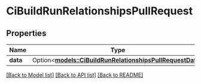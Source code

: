 # CiBuildRunRelationshipsPullRequest

## Properties

Name | Type | Description | Notes
------------ | ------------- | ------------- | -------------
**data** | Option<[**models::CiBuildRunRelationshipsPullRequestData**](CiBuildRun_relationships_pullRequest_data.md)> |  | [optional]

[[Back to Model list]](../README.md#documentation-for-models) [[Back to API list]](../README.md#documentation-for-api-endpoints) [[Back to README]](../README.md)


